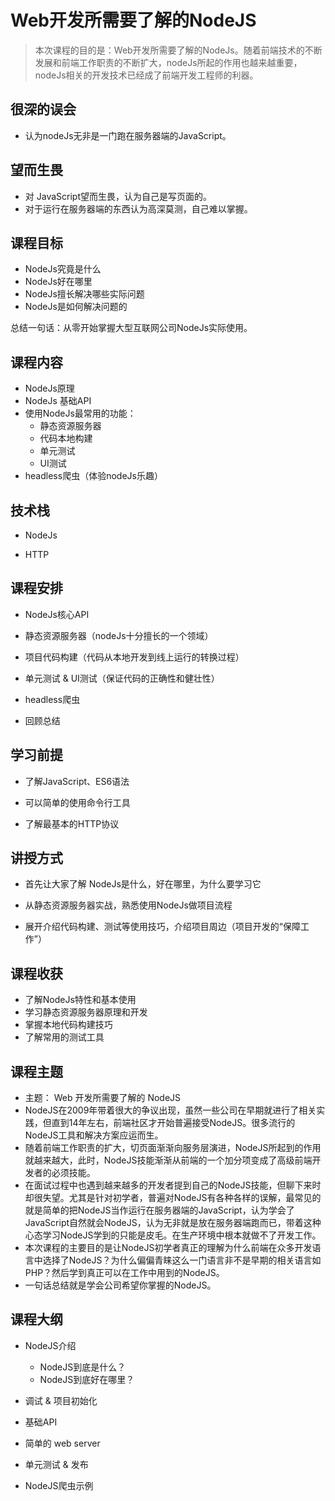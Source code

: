 # Web开发所需要了解的NodeJS

> 本次课程的目的是：Web开发所需要了解的NodeJs。随着前端技术的不断发展和前端工作职责的不断扩大，nodeJs所起的作用也越来越重要，nodeJs相关的开发技术已经成了前端开发工程师的利器。



## 很深的误会

* 认为nodeJs无非是一门跑在服务器端的JavaScript。



## 望而生畏

* 对 JavaScript望而生畏，认为自己是写页面的。
* 对于运行在服务器端的东西认为高深莫测，自己难以掌握。



## 课程目标

* NodeJs究竟是什么
* NodeJs好在哪里
* NodeJs擅长解决哪些实际问题
* NodeJs是如何解决问题的

总结一句话：从零开始掌握大型互联网公司NodeJs实际使用。



## 课程内容

* NodeJs原理
* NodeJs 基础API
* 使用NodeJs最常用的功能：
  * 静态资源服务器
  * 代码本地构建
  * 单元测试
  * UI测试
* headless爬虫（体验nodeJs乐趣）



## 技术栈

* NodeJs

* HTTP

  

## 课程安排

* NodeJs核心API

* 静态资源服务器（nodeJs十分擅长的一个领域）

* 项目代码构建（代码从本地开发到线上运行的转换过程）

* 单元测试 & UI测试（保证代码的正确性和健壮性）

* headless爬虫

* 回顾总结



## 学习前提  

* 了解JavaScript、ES6语法

* 可以简单的使用命令行工具

* 了解最基本的HTTP协议



##  讲授方式

- 首先让大家了解 NodeJs是什么，好在哪里，为什么要学习它

- 从静态资源服务器实战，熟悉使用NodeJs做项目流程

- 展开介绍代码构建、测试等使用技巧，介绍项目周边（项目开发的“保障工作”）

  

## 课程收获  

- 了解NodeJs特性和基本使用
- 学习静态资源服务器原理和开发
- 掌握本地代码构建技巧
- 了解常用的测试工具



## 课程主题

- 主题： Web 开发所需要了解的 NodeJS
- NodeJS在2009年带着很大的争议出现，虽然一些公司在早期就进行了相关实践，但直到14年左右，前端社区才开始普遍接受NodeJS。很多流行的NodeJS工具和解决方案应运而生。
- 随着前端工作职责的扩大，切页面渐渐向服务层演进，NodeJS所起到的作用就越来越大，此时，NodeJS技能渐渐从前端的一个加分项变成了高级前端开发者的必须技能。
- 在面试过程中也遇到越来越多的开发者提到自己的NodeJS技能，但聊下来时却很失望。尤其是针对初学者，普遍对NodeJS有各种各样的误解，最常见的就是简单的把NodeJS当作运行在服务器端的JavaScript，认为学会了JavaScript自然就会NodeJS，认为无非就是放在服务器端跑而已，带着这种心态学习NodeJS学到的只能是皮毛。在生产环境中根本就做不了开发工作。
- 本次课程的主要目的是让NodeJS初学者真正的理解为什么前端在众多开发语言中选择了NodeJS？为什么偏偏青睐这么一门语言非不是早期的相关语言如PHP？然后学到真正可以在工作中用到的NodeJS。
- 一句话总结就是学会公司希望你掌握的NodeJS。



## 课程大纲

- NodeJS介绍
    - NodeJS到底是什么？
    - NodeJS到底好在哪里？

- 调试 & 项目初始化
- 基础API
- 简单的 web server
- 单元测试 & 发布
- NodeJS爬虫示例





